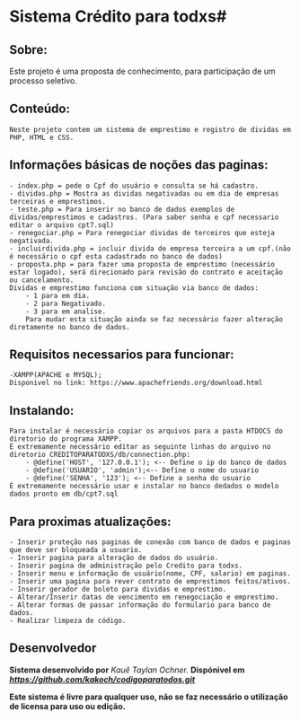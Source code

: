 # Sistema Crédito para todxs#
## Sobre:
Este projeto é uma proposta de conhecimento, para participação de um processo seletivo.

## Conteúdo:
    Neste projeto contem um sistema de emprestimo e registro de dividas em PHP, HTML e CSS.

## Informações básicas de noções das paginas:
    - index.php = pede o Cpf do usuário e consulta se há cadastro.
    - dividas.php = Mostra as dividas negativadas ou em dia de empresas terceiras e emprestimos.
    - teste.php = Para inserir no banco de dados exemplos de dividas/emprestimos e cadastros. (Para saber senha e cpf necessario editar o arquivo cpt7.sql)
    - renegociar.php = Para renegociar dividas de terceiros que esteja negativada.
    - incluirdivida.php = incluir divida de empresa terceira a um cpf.(não é necessário o cpf esta cadastrado no banco de dados)
    - proposta.php = para fazer uma proposta de emprestimo (necessário estar logado), será direcionado para revisão do contrato e aceitação ou cancelamento.
    Dividas e emprestimo funciona com situação via banco de dados:
        - 1 para em dia.
        - 2 para Negativado.
        - 3 para em analise.
        Para mudar esta situação ainda se faz necessário fazer alteração diretamente no banco de dados.

## Requisitos necessarios para funcionar:
    -XAMPP(APACHE e MYSQL);
    Disponivel no link: https://www.apachefriends.org/download.html
## Instalando:
    Para instalar é necessário copiar os arquivos para a pasta HTDOCS do diretorio do programa XAMPP.
    É extremamente necessário editar as seguinte linhas do arquivo no diretorio CREDITOPARATODXS/db/connection.php:
        - @define('HOST', '127.0.0.1'); <-- Define o ip do banco de dados
        - @define('USUARIO', 'admin');<-- Define o nome do usuario 
        - @define('SENHA', '123'); <-- Define a senha do usuario
    É extremamente necessário usar e instalar no banco dedados o modelo dados pronto em db/cpt7.sql

## Para proximas atualizações:
    - Inserir proteção nas paginas de conexão com banco de dados e paginas que deve ser bloqueada a usuario.
    - Inserir pagina para alteração de dados do usuário.
    - Inserir pagina de administração pelo Credito para todxs.
    - Inserir menu e informação de usuário(nome, CPF, salario) em paginas.
    - Inserir uma pagina para rever contrato de emprestimos feitos/ativos.
    - Inserir gerador de boleto para dividas e emprestimo.
    - Alterar/Inserir datas de vencimento em renegociação e emprestimo.
    - Alterar formas de passar informação do formulario para banco de dados.
    - Realizar limpeza de código.
## Desenvolvedor
**Sistema desenvolvido por** *Kauê Taylan Ochner.* 
**Dispónivel em *https://github.com/kakoch/codigoparatodos.git***

**Este sistema é livre para qualquer uso, não se faz necessário o utilização de licensa para uso ou edição.**
